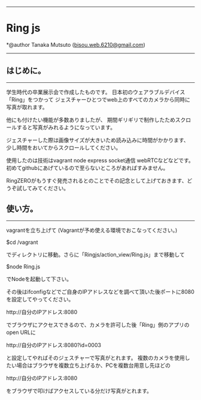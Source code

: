  ***

 # Ring js
 *@author Tanaka Mutsuto (bisou.web.6210@gmail.com)

 ***


 ## はじめに。
 ***

 学生時代の卒業展示会で作成したものです。
 日本初のウェアラブルデバイス「Ring」をつかって
 ジェスチャーひとつでweb上のすべてのカメラから同時に写真が取れます。

 他にも付けたい機能が多数ありましたが、
 期間ギリギリで制作したためスクロールすると写真がみれるようになっています。

 ジェスチャーした際は画像サイズが大きいため読み込みに時間がかかります、
 少し時間をおいてからスクロールしてください。

 使用したのは技術はvagrant node express socket通信 webRTCなどなどです。
 初めてgithubにあげているので至らないところがあればすみません。

 RingZEROがもうすぐ発売されるとのことでその記念として上げておきます、どうぞ試してみてください。


 ## 使い方。
 ***

 vagrantを立ち上げて (Vagrantが予め使える環境でおこなってください。)

 $cd /vagrant

 でディレクトリに移動。さらに「Ringjs/action_view/Ring.js」まで移動して

 $node Ring.js

 でNodeを起動して下さい。

 その後はifconfigなどでご自身のIPアドレスなどを調べて頂いた後ポートに8080を設定してやってください。

 http://自分のIPアドレス:8080

 でブラウザにアクセスできるので、カメラを許可した後「Ring」側のアプリのopen URLに

 http://自分のIPアドレス:8080?id=0003

 と設定してやればそのジェスチャーで写真がとれます。
 複数のカメラを使用したい場合はブラウザを複数立ち上げるか、PCを複数台用意し先ほどの

 http://自分のIPアドレス:8080

 をブラウザで叩けばアクセスしている分だけ写真がとれます。